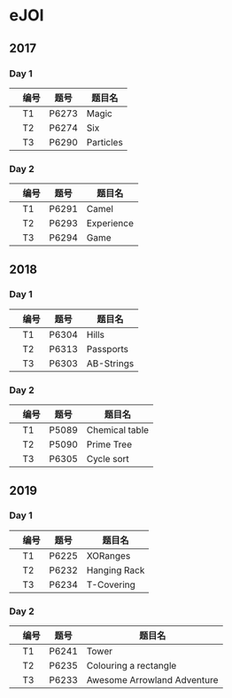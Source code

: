 # eJOI

## 2017

### Day 1

|      | 编号 | 题号  | 题目名    |
| ---- | ---- | ----- | --------- |
|      | T1   | P6273 | Magic     |
|      | T2   | P6274 | Six       |
|      | T3   | P6290 | Particles |

### Day 2

|      | 编号 | 题号  | 题目名     |
| ---- | ---- | ----- | ---------- |
|      | T1   | P6291 | Camel      |
|      | T2   | P6293 | Experience |
|      | T3   | P6294 | Game       |

## 2018

### Day 1

|      | 编号 | 题号  | 题目名     |
| ---- | ---- | ----- | ---------- |
|      | T1   | P6304 | Hills      |
|      | T2   | P6313 | Passports  |
|      | T3   | P6303 | AB-Strings |

### Day 2

|      | 编号 | 题号  | 题目名         |
| ---- | ---- | ----- | -------------- |
|      | T1   | P5089 | Chemical table |
|      | T2   | P5090 | Prime Tree     |
|      | T3   | P6305 | Cycle sort     |

## 2019

### Day 1

|      | 编号 | 题号  | 题目名       |
| ---- | ---- | ----- | ------------ |
|      | T1   | P6225 | XORanges     |
|      | T2   | P6232 | Hanging Rack |
|      | T3   | P6234 | T-Covering   |

### Day 2

|      | 编号 | 题号  | 题目名                      |
| ---- | ---- | ----- | --------------------------- |
|      | T1   | P6241 | Tower                       |
|      | T2   | P6235 | Colouring a rectangle       |
|      | T3   | P6233 | Awesome Arrowland Adventure |

